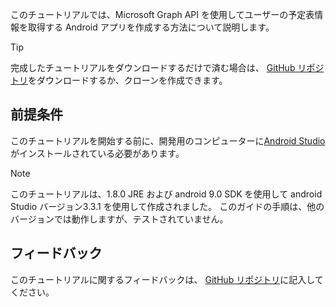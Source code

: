 <!-- markdownlint-disable MD002 MD041 -->

このチュートリアルでは、Microsoft Graph API を使用してユーザーの予定表情報を取得する Android アプリを作成する方法について説明します。

> [!TIP]
> 完成したチュートリアルをダウンロードするだけで済む場合は、 [GitHub リポジトリ](https://github.com/microsoftgraph/msgraph-training-android)をダウンロードするか、クローンを作成できます。

## <a name="prerequisites"></a>前提条件

このチュートリアルを開始する前に、開発用のコンピューターに[Android Studio](https://developer.android.com/studio/)がインストールされている必要があります。

> [!NOTE]
> このチュートリアルは、1.8.0 JRE および android 9.0 SDK を使用して android Studio バージョン3.3.1 を使用して作成されました。 このガイドの手順は、他のバージョンでは動作しますが、テストされていません。

## <a name="feedback"></a>フィードバック

このチュートリアルに関するフィードバックは、 [GitHub リポジトリ](https://github.com/microsoftgraph/msgraph-training-android)に記入してください。